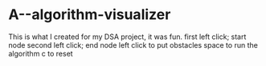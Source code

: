 # A--algorithm-visualizer

This is what I created for my DSA project, it was fun.
first left click; start node
second left click; end node
left click to put obstacles
space to run the algorithm
c to reset
